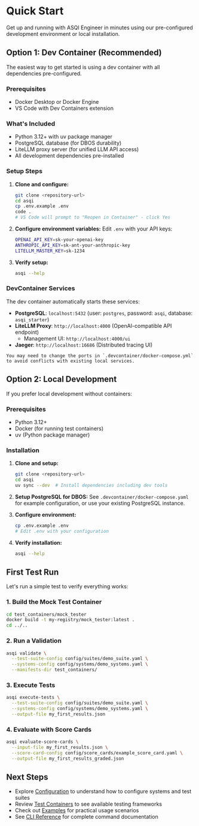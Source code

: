 # Quick Start

Get up and running with ASQI Engineer in minutes using our pre-configured development environment or local installation.

## Option 1: Dev Container (Recommended)

The easiest way to get started is using a dev container with all dependencies pre-configured.

### Prerequisites
- Docker Desktop or Docker Engine
- VS Code with Dev Containers extension

### What's Included
- Python 3.12+ with uv package manager
- PostgreSQL database (for DBOS durability)
- LiteLLM proxy server (for unified LLM API access)
- All development dependencies pre-installed

### Setup Steps

1. **Clone and configure:**
   ```bash
   git clone <repository-url>
   cd asqi
   cp .env.example .env
   code .
   # VS Code will prompt to "Reopen in Container" - click Yes
   ```

2. **Configure environment variables:**
   Edit `.env` with your API keys:
   ```bash
   OPENAI_API_KEY=sk-your-openai-key
   ANTHROPIC_API_KEY=sk-ant-your-anthropic-key
   LITELLM_MASTER_KEY=sk-1234
   ```

3. **Verify setup:**
   ```bash
   asqi --help
   ```

### DevContainer Services

The dev container automatically starts these services:

- **PostgreSQL**: `localhost:5432` (user: `postgres`, password: `asqi`, database: `asqi_starter`)
- **LiteLLM Proxy**: `http://localhost:4000` (OpenAI-compatible API endpoint)
  - Management UI: `http://localhost:4000/ui`
- **Jaeger**: `http://localhost:16686` (Distributed tracing UI)

```{note}
You may need to change the ports in `.devcontainer/docker-compose.yml` to avoid conflicts with existing local services.
```

## Option 2: Local Development

If you prefer local development without containers:

### Prerequisites
- Python 3.12+
- Docker (for running test containers)
- uv (Python package manager)

### Installation

1. **Clone and setup:**
   ```bash
   git clone <repository-url>
   cd asqi
   uv sync --dev  # Install dependencies including dev tools
   ```

2. **Setup PostgreSQL for DBOS:**
   See `.devcontainer/docker-compose.yaml` for example configuration, or use your existing PostgreSQL instance.

3. **Configure environment:**
   ```bash
   cp .env.example .env
   # Edit .env with your configuration
   ```

4. **Verify installation:**
   ```bash
   asqi --help
   ```

## First Test Run

Let's run a simple test to verify everything works:

### 1. Build the Mock Test Container
```bash
cd test_containers/mock_tester
docker build -t my-registry/mock_tester:latest .
cd ../..
```

### 2. Run a Validation
```bash
asqi validate \
  --test-suite-config config/suites/demo_suite.yaml \
  --systems-config config/systems/demo_systems.yaml \
  --manifests-dir test_containers/
```

### 3. Execute Tests
```bash
asqi execute-tests \
  --test-suite-config config/suites/demo_suite.yaml \
  --systems-config config/systems/demo_systems.yaml \
  --output-file my_first_results.json
```

### 4. Evaluate with Score Cards
```bash
asqi evaluate-score-cards \
  --input-file my_first_results.json \
  --score-card-config config/score_cards/example_score_card.yaml \
  --output-file my_first_results_graded.json
```

## Next Steps

- Explore [Configuration](configuration.md) to understand how to configure systems and test suites
- Review [Test Containers](test-containers.md) to see available testing frameworks
- Check out [Examples](examples.md) for practical usage scenarios
- See [CLI Reference](cli.rst) for complete command documentation